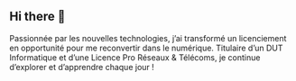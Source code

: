 ## Hi there 👋
Passionnée par les nouvelles technologies, j’ai transformé un licenciement en opportunité pour me reconvertir dans le numérique. Titulaire d’un DUT Informatique et d’une Licence Pro Réseaux & Télécoms, je continue d’explorer et d’apprendre chaque jour ! 

<!--
**Kesary-Pavaday/Kesary-Pavaday** is a ✨ _special_ ✨ repository because its `README.md` (this file) appears on your GitHub profile.

Here are some ideas to get you started:

- 🔭 I’m currently working on ...
- 🌱 I’m currently learning ...
- 👯 I’m looking to collaborate on ...
- 🤔 I’m looking for help with ...
- 💬 Ask me about ...
- 📫 How to reach me: ...
- 😄 Pronouns: ...
- ⚡ Fun fact: ...
-->
